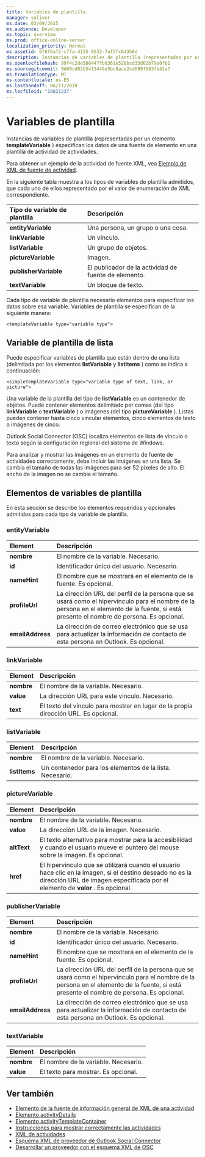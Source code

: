 ```yaml
---
title: Variables de plantilla
manager: soliver
ms.date: 03/09/2015
ms.audience: Developer
ms.topic: overview
ms.prod: office-online-server
localization_priority: Normal
ms.assetid: 6f8f6af2-c7fa-4135-9532-7af5fc643b0d
description: Instancias de variables de plantilla (representadas por un elemento templateVariable) especifican los datos de una fuente de elemento en una plantilla de actividad de actividades.
ms.openlocfilehash: 99f4c2de586447fb0361e528bcd33d62b79e0fb1
ms.sourcegitcommit: 9d60cd82b5413446e5bc8ace2cd689f683fb41a7
ms.translationtype: MT
ms.contentlocale: es-ES
ms.lasthandoff: 06/11/2018
ms.locfileid: "19821237"
---
```

# <a name="template-variables"></a>Variables de plantilla

Instancias de variables de plantilla (representadas por un elemento **templateVariable** ) especifican los datos de una fuente de elemento en una plantilla de actividad de actividades. 
  
Para obtener un ejemplo de la actividad de fuente XML, vea [Ejemplo de XML de fuente de actividad](activity-feed-xml-example.md).

En la siguiente tabla muestra a los tipos de variables de plantilla admitidos, que cada uno de ellos representado por el valor de enumeración de XML correspondiente.
  
|**Tipo de variable de plantilla**|**Descripción**|
|:-----|:-----|
|**entityVariable** <br/> |Una persona, un grupo o una cosa.  <br/> |
|**linkVariable** <br/> |Un vínculo.  <br/> |
|**listVariable** <br/> |Un grupo de objetos.  <br/> |
|**pictureVariable** <br/> |Imagen.  <br/> |
|**publisherVariable** <br/> |El publicador de la actividad de fuente de elemento.  <br/> |
|**textVariable** <br/> |Un bloque de texto.  <br/> |
   
Cada tipo de variable de plantilla necesario elementos para especificar los datos sobre esa variable. Variables de plantilla se especifican de la siguiente manera:
  
`<templateVariable type="variable type">`
  
## <a name="list-template-variable"></a>Variable de plantilla de lista

Puede especificar variables de plantilla que están dentro de una lista (delimitada por los elementos **listVariable** y **listItems** ) como se indica a continuación: 
  
`<simpleTemplateVariable type="variable type of text, link, or picture">`
  
Una variable de la plantilla del tipo de **listVariable** es un contenedor de objetos. Puede contener elementos delimitado por comas (del tipo **linkVariable** o **textVariable** ) o imágenes (del tipo **pictureVariable** ). Listas pueden contener hasta cinco vincular elementos, cinco elementos de texto o imágenes de cinco. 
  
Outlook Social Connector (OSC) localiza elementos de lista de vínculo o texto según la configuración regional del sistema de Windows.
  
Para analizar y mostrar las imágenes en un elemento de fuente de actividades correctamente, debe incluir las imágenes en una lista. Se cambia el tamaño de todas las imágenes para ser 52 píxeles de alto. El ancho de la imagen no se cambia el tamaño.
  
## <a name="template-variable-elements"></a>Elementos de variables de plantilla

En esta sección se describe los elementos requeridos y opcionales admitidos para cada tipo de variable de plantilla.
  
### <a name="entityvariable"></a>entityVariable

|**Element**|**Descripción**|
|:-----|:-----|
|**nombre** <br/> |El nombre de la variable. Necesario.  <br/> |
|**id** <br/> |Identificador único del usuario. Necesario.  <br/> |
|**nameHint** <br/> |El nombre que se mostrará en el elemento de la fuente. Es opcional.  <br/> |
|**profileUrl** <br/> |La dirección URL del perfil de la persona que se usará como el hipervínculo para el nombre de la persona en el elemento de la fuente, si está presente el nombre de persona. Es opcional.  <br/> |
|**emailAddress** <br/> |La dirección de correo electrónico que se usa para actualizar la información de contacto de esta persona en Outlook. Es opcional.  <br/> |
   
### <a name="linkvariable"></a>linkVariable

|**Element**|**Descripción**|
|:-----|:-----|
|**nombre** <br/> |El nombre de la variable. Necesario.  <br/> |
|**value** <br/> |La dirección URL para este vínculo. Necesario.  <br/> |
|**text** <br/> |El texto del vínculo para mostrar en lugar de la propia dirección URL. Es opcional.  <br/> |
   
### <a name="listvariable"></a>listVariable

|**Element**|**Descripción**|
|:-----|:-----|
|**nombre** <br/> |El nombre de la variable. Necesario.  <br/> |
|**listItems** <br/> |Un contenedor para los elementos de la lista. Necesario.  <br/> |
   
### <a name="picturevariable"></a>pictureVariable

|**Element**|**Descripción**|
|:-----|:-----|
|**nombre** <br/> |El nombre de la variable. Necesario.  <br/> |
|**value** <br/> |La dirección URL de la imagen. Necesario.  <br/> |
|**altText** <br/> |El texto alternativo para mostrar para la accesibilidad y cuando el usuario mueve el puntero del mouse sobre la imagen. Es opcional.  <br/> |
|**href** <br/> |El hipervínculo que se utilizará cuando el usuario hace clic en la imagen, si el destino deseado no es la dirección URL de imagen especificada por el elemento de **valor** . Es opcional.  <br/> |
   
### <a name="publishervariable"></a>publisherVariable

|**Element**|**Descripción**|
|:-----|:-----|
|**nombre** <br/> |El nombre de la variable. Necesario.  <br/> |
|**id** <br/> |Identificador único del usuario. Necesario.  <br/> |
|**nameHint** <br/> |El nombre que se mostrará en el elemento de la fuente. Es opcional.  <br/> |
|**profileUrl** <br/> |La dirección URL del perfil de la persona que se usará como el hipervínculo para el nombre de la persona en el elemento de la fuente, si está presente el nombre de persona. Es opcional.  <br/> |
|**emailAddress** <br/> |La dirección de correo electrónico que se usa para actualizar la información de contacto de esta persona en Outlook. Es opcional.  <br/> |
   
### <a name="textvariable"></a>textVariable

|**Element**|**Descripción**|
|:-----|:-----|
|**nombre** <br/> |El nombre de la variable. Necesario.  <br/> |
|**value** <br/> |El texto para mostrar. Es opcional.  <br/> |
   
## <a name="see-also"></a>Ver también

- [Elemento de la fuente de información general de XML de una actividad](overview-of-xml-for-an-activity-feed-item.md)  
- [Elemento activityDetails](activitydetails-element.md)  
- [Elemento activityTemplateContainer](activitytemplatecontainer-element.md)  
- [Instrucciones para mostrar correctamente las actividades](guidelines-for-properly-displaying-activities.md)  
- [XML de actividades](xml-for-activities.md)  
- [Esquema XML de proveedor de Outlook Social Connector](outlook-social-connector-provider-xml-schema.md)
- [Desarrollar un proveedor con el esquema XML de OSC](developing-a-provider-with-the-osc-xml-schema.md)

